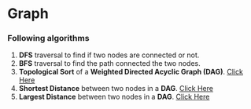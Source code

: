 # Graph 

### Following algorithms
1. **DFS** traversal to find if two nodes are connected or not.
2. **BFS** traversal to find the path connected the two nodes. 
3. **Topological Sort** of a **Weighted Directed Acyclic Graph (DAG)**. [Click Here](https://github.com/NamanAgarwal18/Fundamental-Codes/blob/main/Graphs/Shortest%20path%20in%20DAG.cpp)
4. **Shortest Distance** between two nodes in a **DAG**. [Click Here](https://github.com/NamanAgarwal18/Fundamental-Codes/blob/main/Graphs/Shortest%20path%20in%20DAG.cpp)
5. **Largest Distance** between two nodes in a **DAG**. [Click Here](https://github.com/NamanAgarwal18/Fundamental-Codes/blob/main/Graphs/Shortest%20path%20in%20DAG.cpp)
